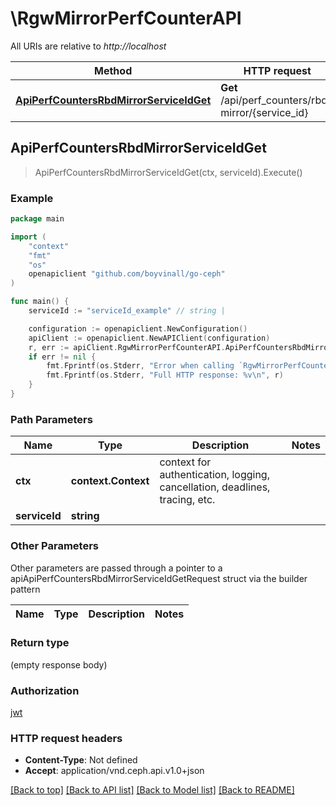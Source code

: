 # \RgwMirrorPerfCounterAPI

All URIs are relative to *http://localhost*

Method | HTTP request | Description
------------- | ------------- | -------------
[**ApiPerfCountersRbdMirrorServiceIdGet**](RgwMirrorPerfCounterAPI.md#ApiPerfCountersRbdMirrorServiceIdGet) | **Get** /api/perf_counters/rbd-mirror/{service_id} | 



## ApiPerfCountersRbdMirrorServiceIdGet

> ApiPerfCountersRbdMirrorServiceIdGet(ctx, serviceId).Execute()



### Example

```go
package main

import (
	"context"
	"fmt"
	"os"
	openapiclient "github.com/boyvinall/go-ceph"
)

func main() {
	serviceId := "serviceId_example" // string | 

	configuration := openapiclient.NewConfiguration()
	apiClient := openapiclient.NewAPIClient(configuration)
	r, err := apiClient.RgwMirrorPerfCounterAPI.ApiPerfCountersRbdMirrorServiceIdGet(context.Background(), serviceId).Execute()
	if err != nil {
		fmt.Fprintf(os.Stderr, "Error when calling `RgwMirrorPerfCounterAPI.ApiPerfCountersRbdMirrorServiceIdGet``: %v\n", err)
		fmt.Fprintf(os.Stderr, "Full HTTP response: %v\n", r)
	}
}
```

### Path Parameters


Name | Type | Description  | Notes
------------- | ------------- | ------------- | -------------
**ctx** | **context.Context** | context for authentication, logging, cancellation, deadlines, tracing, etc.
**serviceId** | **string** |  | 

### Other Parameters

Other parameters are passed through a pointer to a apiApiPerfCountersRbdMirrorServiceIdGetRequest struct via the builder pattern


Name | Type | Description  | Notes
------------- | ------------- | ------------- | -------------


### Return type

 (empty response body)

### Authorization

[jwt](../README.md#jwt)

### HTTP request headers

- **Content-Type**: Not defined
- **Accept**: application/vnd.ceph.api.v1.0+json

[[Back to top]](#) [[Back to API list]](../README.md#documentation-for-api-endpoints)
[[Back to Model list]](../README.md#documentation-for-models)
[[Back to README]](../README.md)

